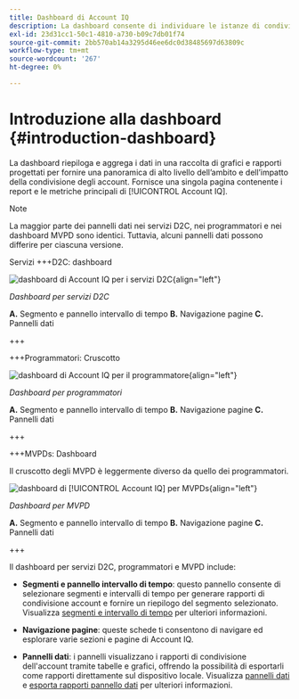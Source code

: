 ```yaml
---
title: Dashboard di Account IQ
description: La dashboard consente di individuare le istanze di condivisione delle password analizzando un’ampia gamma di dati degli abbonati.
exl-id: 23d31cc1-50c1-4810-a730-b09c7db01f74
source-git-commit: 2bb570ab14a3295d46ee6dc0d38485697d63809c
workflow-type: tm+mt
source-wordcount: '267'
ht-degree: 0%

---
```


# Introduzione alla dashboard {#introduction-dashboard}

La dashboard riepiloga e aggrega i dati in una raccolta di grafici e rapporti progettati per fornire una panoramica di alto livello dell’ambito e dell’impatto della condivisione degli account. Fornisce una singola pagina contenente i report e le metriche principali di [!UICONTROL Account IQ].

>[!NOTE]
>
>La maggior parte dei pannelli dati nei servizi D2C, nei programmatori e nei dashboard MVPD sono identici. Tuttavia, alcuni pannelli dati possono differire per ciascuna versione.

Servizi +++D2C: dashboard

![dashboard di Account IQ per i servizi D2C](assets/dashboard-d2c.png){align="left"}


*Dashboard per servizi D2C*

**A.** Segmento e pannello intervallo di tempo **B.** Navigazione pagine **C.** Pannelli dati

+++

+++Programmatori: Cruscotto

![dashboard di Account IQ per il programmatore](assets/dashboard-programr.png){align="left"}


*Dashboard per programmatori*

**A.** Segmento e pannello intervallo di tempo **B.** Navigazione pagine **C.** Pannelli dati

+++

+++MVPDs: Dashboard

Il cruscotto degli MVPD è leggermente diverso da quello dei programmatori.

![dashboard di [!UICONTROL Account IQ] per MVPDs](assets/dashboard-mvpd.png){align="left"}

*Dashboard per MVPD*

**A.** Segmento e pannello intervallo di tempo **B.** Navigazione pagine **C.** Pannelli dati

+++

Il dashboard per servizi D2C, programmatori e MVPD include:

* **Segmenti e pannello intervallo di tempo**: questo pannello consente di selezionare segmenti e intervalli di tempo per generare rapporti di condivisione account e fornire un riepilogo del segmento selezionato. Visualizza [segmenti e intervallo di tempo](/help/accountiq/segments-timeinterval.md) per ulteriori informazioni.

* **Navigazione pagine**: queste schede ti consentono di navigare ed esplorare varie sezioni e pagine di Account IQ.

* **Pannelli dati**: i pannelli visualizzano i rapporti di condivisione dell&#39;account tramite tabelle e grafici, offrendo la possibilità di esportarli come rapporti direttamente sul dispositivo locale. Visualizza [pannelli dati](/help/accountiq/data-panels.md) e [esporta rapporti pannello dati](/help/accountiq/export-reports.md) per ulteriori informazioni.
